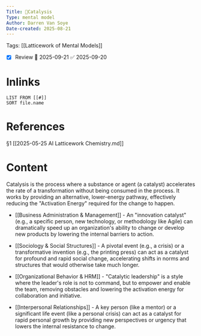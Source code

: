 ```yaml
---
Title: 🧩Catalysis
Type: mental model
Author: Darren Van Soye
Date-created: 2025-08-21
---
```

Tags: [[Latticework of Mental Models]]

- [x] Review 📅 2025-09-21 ✅ 2025-09-20

# Inlinks 
```dataview
LIST FROM [[#]]
SORT file.name
```

# References 

§1 [[2025-05-25 AI Latticework Chemistry.md]]

# Content

Catalysis is the process where a substance or agent (a catalyst) accelerates the rate of a transformation without being consumed in the process. It works by providing an alternative, lower-energy pathway, effectively reducing the "Activation Energy" required for the change to happen.

- [[Business Administration & Management]] - An "innovation catalyst" (e.g., a specific person, new technology, or methodology like Agile) can dramatically speed up an organization's ability to change or develop new products by lowering the internal barriers to action.
    
- [[Sociology & Social Structures]] - A pivotal event (e.g., a crisis) or a transformative invention (e.g., the printing press) can act as a catalyst for profound and rapid social change, accelerating shifts in norms and structures that would otherwise take much longer.
    
- [[Organizational Behavior & HRM]] - "Catalytic leadership" is a style where the leader's role is not to command, but to empower and enable the team, removing obstacles and lowering the activation energy for collaboration and initiative.
    
- [[Interpersonal Relationships]] - A key person (like a mentor) or a significant life event (like a personal crisis) can act as a catalyst for rapid personal growth by providing new perspectives or urgency that lowers the internal resistance to change.